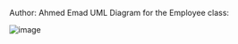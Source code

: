 Author: Ahmed Emad
UML Diagram for the Employee class:




![image](https://github.com/user-attachments/assets/c7ece755-7d8b-40ff-a338-46e4da127751)
